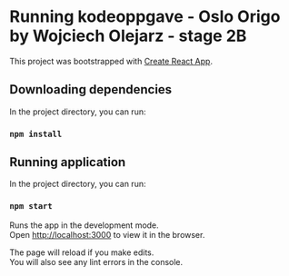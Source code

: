 # Running kodeoppgave - Oslo Origo by Wojciech Olejarz - stage 2B

This project was bootstrapped with [Create React App](https://github.com/facebook/create-react-app).

## Downloading dependencies

In the project directory, you can run:

### `npm install`

## Running application

In the project directory, you can run:

### `npm start`

Runs the app in the development mode.\
Open [http://localhost:3000](http://localhost:3000) to view it in the browser.

The page will reload if you make edits.\
You will also see any lint errors in the console.
